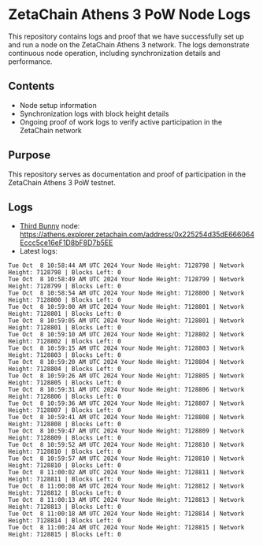 # ZetaChain Athens 3 PoW Node Logs
This repository contains logs and proof that we have successfully set up and run a node on the ZetaChain Athens 3 network. The logs demonstrate continuous node operation, including synchronization details and performance.

## Contents
- Node setup information
- Synchronization logs with block height details
- Ongoing proof of work logs to verify active participation in the ZetaChain network

## Purpose
This repository serves as documentation and proof of participation in the ZetaChain Athens 3 PoW testnet.

## Logs

- [Third Bunny](https://thirdbunny.xyz/) node: https://athens.explorer.zetachain.com/address/0x225254d35dE666064Eccc5ce16eF1D8bF8D7b5EE
- Latest logs:
```
Tue Oct  8 10:58:44 AM UTC 2024 Your Node Height: 7128798 | Network Height: 7128798 | Blocks Left: 0
Tue Oct  8 10:58:49 AM UTC 2024 Your Node Height: 7128799 | Network Height: 7128799 | Blocks Left: 0
Tue Oct  8 10:58:54 AM UTC 2024 Your Node Height: 7128800 | Network Height: 7128800 | Blocks Left: 0
Tue Oct  8 10:59:00 AM UTC 2024 Your Node Height: 7128801 | Network Height: 7128801 | Blocks Left: 0
Tue Oct  8 10:59:05 AM UTC 2024 Your Node Height: 7128801 | Network Height: 7128801 | Blocks Left: 0
Tue Oct  8 10:59:10 AM UTC 2024 Your Node Height: 7128802 | Network Height: 7128802 | Blocks Left: 0
Tue Oct  8 10:59:15 AM UTC 2024 Your Node Height: 7128803 | Network Height: 7128803 | Blocks Left: 0
Tue Oct  8 10:59:20 AM UTC 2024 Your Node Height: 7128804 | Network Height: 7128804 | Blocks Left: 0
Tue Oct  8 10:59:26 AM UTC 2024 Your Node Height: 7128805 | Network Height: 7128805 | Blocks Left: 0
Tue Oct  8 10:59:31 AM UTC 2024 Your Node Height: 7128806 | Network Height: 7128806 | Blocks Left: 0
Tue Oct  8 10:59:36 AM UTC 2024 Your Node Height: 7128807 | Network Height: 7128807 | Blocks Left: 0
Tue Oct  8 10:59:41 AM UTC 2024 Your Node Height: 7128808 | Network Height: 7128808 | Blocks Left: 0
Tue Oct  8 10:59:47 AM UTC 2024 Your Node Height: 7128809 | Network Height: 7128809 | Blocks Left: 0
Tue Oct  8 10:59:52 AM UTC 2024 Your Node Height: 7128810 | Network Height: 7128810 | Blocks Left: 0
Tue Oct  8 10:59:57 AM UTC 2024 Your Node Height: 7128810 | Network Height: 7128810 | Blocks Left: 0
Tue Oct  8 11:00:02 AM UTC 2024 Your Node Height: 7128811 | Network Height: 7128811 | Blocks Left: 0
Tue Oct  8 11:00:08 AM UTC 2024 Your Node Height: 7128812 | Network Height: 7128812 | Blocks Left: 0
Tue Oct  8 11:00:13 AM UTC 2024 Your Node Height: 7128813 | Network Height: 7128813 | Blocks Left: 0
Tue Oct  8 11:00:18 AM UTC 2024 Your Node Height: 7128814 | Network Height: 7128814 | Blocks Left: 0
Tue Oct  8 11:00:24 AM UTC 2024 Your Node Height: 7128815 | Network Height: 7128815 | Blocks Left: 0
```
